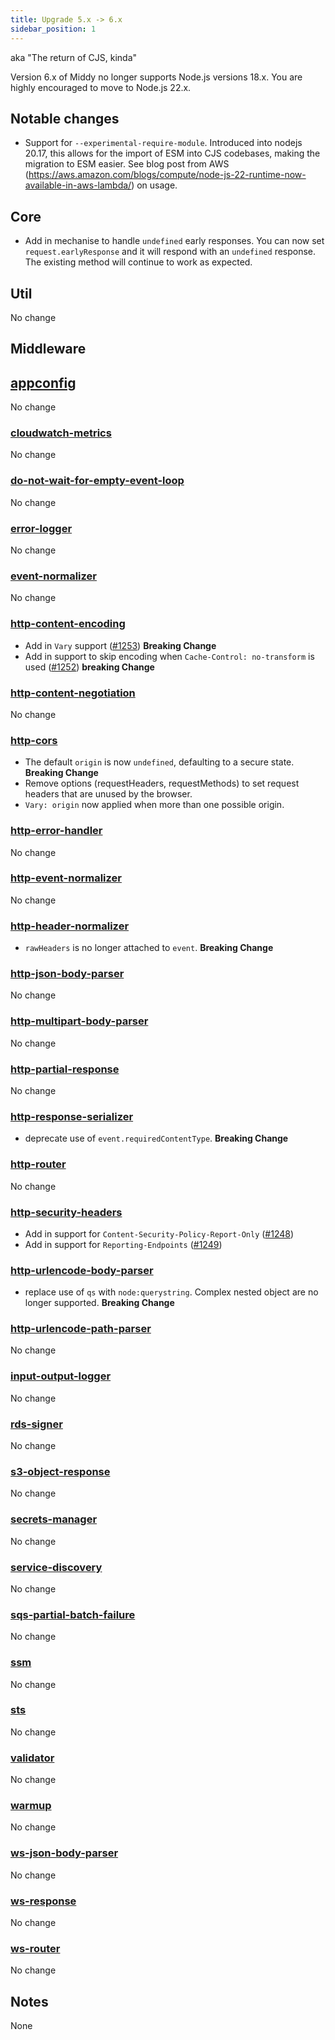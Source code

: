 ```yaml
---
title: Upgrade 5.x -> 6.x
sidebar_position: 1
---
```


aka "The return of CJS, kinda"

Version 6.x of Middy no longer supports Node.js versions 18.x. You are highly encouraged to move to Node.js 22.x.

## Notable changes

- Support for `--experimental-require-module`. Introduced into nodejs 20.17, this allows for the import of ESM into CJS codebases, making the migration to ESM easier. See blog post from AWS (https://aws.amazon.com/blogs/compute/node-js-22-runtime-now-available-in-aws-lambda/) on usage.

## Core

- Add in mechanise to handle `undefined` early responses. You can now set `request.earlyResponse` and it will respond with an `undefined` response. The existing method will continue to work as expected.

## Util

No change

## Middleware

## [appconfig](/docs/middlewares/appconfig)

No change

### [cloudwatch-metrics](/docs/middlewares/cloudwatch-metrics)

No change

### [do-not-wait-for-empty-event-loop](/docs/middlewares/do-not-wait-for-empty-event-loop)

No change

### [error-logger](/docs/middlewares/error-logger)

No change

### [event-normalizer](/docs/middlewares/event-normalizer)

No change

### [http-content-encoding](/docs/middlewares/http-content-encoding)

- Add in `Vary` support ([#1253](https://github.com/middyjs/middy/issues/1253)) **Breaking Change**
- Add in support to skip encoding when `Cache-Control: no-transform` is used ([#1252](https://github.com/middyjs/middy/issues/1252)) **breaking Change**

### [http-content-negotiation](/docs/middlewares/http-content-negotiation)

No change

### [http-cors](/docs/middlewares/http-cors)

- The default `origin` is now `undefined`, defaulting to a secure state. **Breaking Change**
- Remove options (requestHeaders, requestMethods) to set request headers that are unused by the browser.
- `Vary: origin` now applied when more than one possible origin.

### [http-error-handler](/docs/middlewares/http-error-handler)

No change

### [http-event-normalizer](/docs/middlewares/http-event-normalizer)

No change

### [http-header-normalizer](/docs/middlewares/http-header-normalizer)

- `rawHeaders` is no longer attached to `event`. **Breaking Change**

### [http-json-body-parser](/docs/middlewares/http-json-body-parser)

No change

### [http-multipart-body-parser](/docs/middlewares/http-multipart-body-parser)

No change

### [http-partial-response](/docs/middlewares/http-partial-response)

No change

### [http-response-serializer](/docs/middlewares/http-response-serializer)

- deprecate use of `event.requiredContentType`. **Breaking Change**

### [http-router](/docs/routers/http-router)

No change

### [http-security-headers](/docs/middlewares/http-security-headers)

- Add in support for `Content-Security-Policy-Report-Only` ([#1248](https://github.com/middyjs/middy/issues/1248))
- Add in support for `Reporting-Endpoints` ([#1249](https://github.com/middyjs/middy/issues/1249))

### [http-urlencode-body-parser](/docs/middlewares/http-urlencode-body-parser)

- replace use of `qs` with `node:querystring`. Complex nested object are no longer supported. **Breaking Change**

### [http-urlencode-path-parser](/docs/middlewares/http-urlencode-path-parser)

No change

### [input-output-logger](/docs/middlewares/input-output-logger)

No change

### [rds-signer](/docs/middlewares/rds-signer)

No change

### [s3-object-response](/docs/middlewares/s3-object-response)

No change

### [secrets-manager](/docs/middlewares/secrets-manager)

No change

### [service-discovery](/docs/middlewares/service-discovery)

No change

### [sqs-partial-batch-failure](/docs/middlewares/sqs-partial-batch-failure)

No change

### [ssm](/docs/middlewares/ssm)

No change

### [sts](/docs/middlewares/sts)

No change

### [validator](/docs/middlewares/validator)

No change

### [warmup](/docs/middlewares/warmup)

No change

### [ws-json-body-parser](/docs/middlewares/ws-json-body-parser)

No change

### [ws-response](/docs/middlewares/ws-response)

No change

### [ws-router](/docs/routers/ws-router)

No change

## Notes

None
